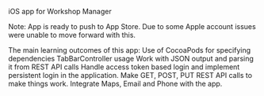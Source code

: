 iOS app for Workshop Manager

Note: App is ready to push to App Store. Due to some Apple account issues were unable to move forward with this.

The main learning outcomes of this app:
Use of CocoaPods for specifying dependencies
TabBarController usage
Work with JSON output and parsing it from REST API calls
Handle access token based login and implement persistent login in the application.
Make GET, POST, PUT REST API calls to make things work.
Integrate Maps, Email and Phone with the app.

